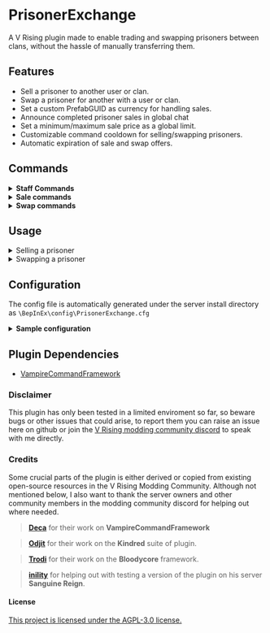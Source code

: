 # PrisonerExchange
A V Rising plugin made to enable trading and swapping prisoners between clans, without the hassle of manually transferring them.

## Features
- Sell a prisoner to another user or clan.
- Swap a prisoner for another with a user or clan.
- Set a custom PrefabGUID as currency for handling sales.
- Announce completed prisoner sales in global chat
- Set a minimum/maximum sale price as a global limit.
- Customizable command cooldown for selling/swapping prisoners.
- Automatic expiration of sale and swap offers.

## Commands
<details>
<summary><strong>Staff Commands</strong></summary>

- `.pe clear` Clear all active prisoner exchanges between users.
- `.pe remove (username)` Remove any sale/swap request involving a specified user.
- `.pe removecooldown (username)` Removes command cooldown on specified user.

</details>

<details>
<summary><strong>Sale commands</strong></summary>

- `.pe sell (username) (price)` Sends a sale offer to the specified username.
- `.pe cancelsale` Cancel outgoing sale offer.
- `.pe acceptsale` Accept incoming sale offer.
- `.pe declinesale` Decline incoming sale offer.

</details>

<details>
<summary><strong>Swap commands</strong></summary>

- `.pe swap (username)` Initiate a trade with another user (prisoner for prisoner).
- `.pe cancelswap` Cancel outgoing swap offer.
- `.pe acceptswap` Accept incoming swap offer.
- `.pe declineswap` Decline incoming swap offer.

</details>

## Usage

<details>
<summary>Selling a prisoner</summary>
  
1. Stand right in front of the prison cell holding the prisoner you would like to sell.
2. Type .pe sell (username) (price)
   - If you regret sending the offer, you can type `.pe cancelsale` to cancel the offer.
3. The request is sent to the specified user with information about the trade (prisoner type, blood and price and who is selling it).
   - The receiving user can now type `.pe acceptsale` while standing next to an *empty* prison cell.
   - If the receiving user would like to decline they can type `.pe declinesale` or simply wait for it to expire.
4. If the user has enough currency, the sale will conclude and the currency will be transferred from the buyers inventory into yours.

</details>

<details>
<summary>Swapping a prisoner</summary>
  
1. Stand right in front of the prison cell holding the prisoner you would like to swap.
2. Type .pe swap (username)
   - A list of the users prisoners will appear in chat.
3. You will be prompted to select a number representing the prisoner you want to swap for.
4. Once the number has been selected, the offer will be sent to the receiving user.
   - If you regret sending the offer, you can type `.pe cancelswap` to cancel the offer.
5. The receiving user can type `.pe acceptswap` or `.pe declineswap` to conclude the swap.
6. Once concluded the prisoners will switch places and be assigned to the *same* cage you started the swap from.

</details>

## Configuration
The config file is automatically generated under the server install directory as `\BepInEx\config\PrisonerExchange.cfg`
<details>
<summary><strong>Sample configuration</strong></summary>

```CFG
## Allow admins to bypass restrictions on selling/swapping prisoners.
# Setting type: Boolean
# Default value: true
AdminBypass = true

## Enable or disable the ability to sell prisoners.
# Setting type: Boolean
# Default value: true
SellingEnabled = true

## Enable or disable the ability to swap prisoners.
# Setting type: Boolean
# Default value: true
SwappingEnabled = true

## Announce completed sales in global chat.
# Setting type: Boolean
# Default value: true
AnnounceExchange = true

## Prefab GUID for the currency. (Crystals by default)
# Setting type: String
# Default value: -257494203
CurrencyPrefab = -257494203

## Name of currency.
# Setting type: String
# Default value: Crystals
CurrencyName = Crystals

## Set the minimum amount of currency required for a sale.
# Setting type: Int32
# Default value: 100
MinimumSalePrice = 100

## Set the maximum amount of currency allowed for a sale.
# Setting type: Int32
# Default value: 5000
MaximumSalePrice = 5000

## Only allow clan leader to sell prisoners.
# Setting type: Boolean
# Default value: false
ClanLeaderOnly = false

## Adds a fixed cooldown period for selling/swapping prisoners (minutes).
# Setting type: Int32
# Default value: 5
CommandCoolDownPeriod = 5

## Automatically expire sales and swap requests. (seconds)
# Setting type: Int32
# Default value: 60
ExpireExchangeAfter = 60
```

</details>

## Plugin Dependencies
- [VampireCommandFramework](https://thunderstore.io/c/v-rising/p/deca/VampireCommandFramework/)

### Disclaimer
This plugin has only been tested in a limited enviroment so far, so beware bugs or other issues that could arise, to report them you can raise an issue here on github or join the [V Rising modding community discord](https://discord.com/invite/QG2FmueAG9) to speak with me directly.

### Credits
Some crucial parts of the plugin is either derived or copied from existing open-source resources in the V Rising Modding Community. Although not mentioned below, I also want to thank the server owners and other community members in the modding community discord for helping out where needed.

> **[Deca](https://github.com/decaprime)** for their work on **VampireCommandFramework**

> **[Odjit](https://github.com/Odjit)** for their work on the **Kindred** suite of plugin.

> **[Trodi](https://github.com/oscarpedrero)** for their work on the **Bloodycore** framework.

> **[inility](https://github.com/Darreans)** for helping out with testing a version of the plugin on his server **Sanguine Reign**.


#### License
[This project is licensed under the AGPL-3.0 license.](https://choosealicense.com/licenses/agpl-3.0/#)
